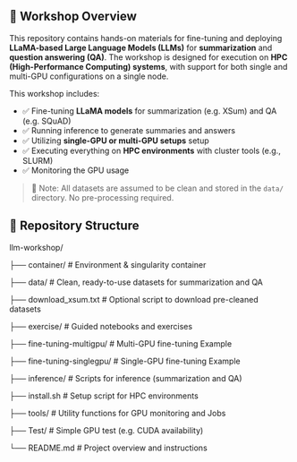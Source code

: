 ## 🧠 Workshop Overview
This repository contains hands-on materials for fine-tuning and deploying **LLaMA-based Large Language Models (LLMs)** for **summarization** and **question answering (QA)**. 
The workshop is designed for execution on **HPC (High-Performance Computing) systems**, with support for both single and multi-GPU configurations on a single node.


This workshop includes:

- ✅ Fine-tuning **LLaMA models** for summarization (e.g. XSum) and QA (e.g. SQuAD)
- ✅ Running inference to generate summaries and answers
- ✅ Utilizing **single-GPU or multi-GPU setups** setup
- ✅ Executing everything on **HPC environments** with cluster tools (e.g., SLURM)
- ✅ Monitoring the GPU usage

> 📝 Note: All datasets are assumed to be clean and stored in the `data/` directory. No pre-processing required.

## 📁 Repository Structure
llm-workshop/

├── container/ # Environment & singularity container

├── data/ # Clean, ready-to-use datasets for summarization and QA

├── download_xsum.txt # Optional script to download pre-cleaned datasets

├── exercise/ # Guided notebooks and exercises

├── fine-tuning-multigpu/ # Multi-GPU fine-tuning Example

├── fine-tuning-singlegpu/ # Single-GPU fine-tuning Example

├── inference/ # Scripts for inference (summarization and QA)

├── install.sh # Setup script for HPC environments

├── tools/ # Utility functions for GPU monitoring and Jobs

├── Test/ # Simple GPU test (e.g. CUDA availability)

└── README.md # Project overview and instructions
